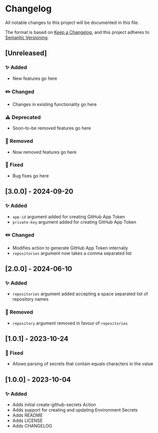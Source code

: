 # Changelog

All notable changes to this project will be documented in this file.

The format is based on [Keep a Changelog](https://keepachangelog.com/en/1.0.0/),
and this project adheres to [Semantic Versioning](https://semver.org/spec/v2.0.0.html).

## [Unreleased]

### :sparkles: Added 

- New features go here

### :pencil2: Changed

- Changes in existing functionality go here

### :warning: Deprecated

 - Soon-to-be removed features go here

### :no_entry_sign: Removed

  - Now removed features go here

### :wrench: Fixed

   - Bug fixes go here

## [3.0.0] - 2024-09-20

### :sparkles: Added 

- `app-id` argument added for creating GitHub App Token
- `private-key` argument added for creating GitHub App Token

### :pencil2: Changed

- Modifies action to generate GitHub App Token internally
- `repositories` argument now takes a comma separated list

## [2.0.0] - 2024-06-10

### :sparkles: Added 

 - `repositories` argument added accepting a space separated list of repository names

### :no_entry_sign: Removed

 - `repository` argument removed in favour of `repositories`

## [1.0.1] - 2023-10-24

### :wrench: Fixed

 - Allows parsing of secrets that contain equals characters in the value

## [1.0.0] - 2023-10-04

### :sparkles: Added 

 - Adds initial create-github-secrets Action
 - Adds support for creating and updating Environment Secrets
 - Adds README
 - Adds LICENSE
 - Adds CHANGELOG
